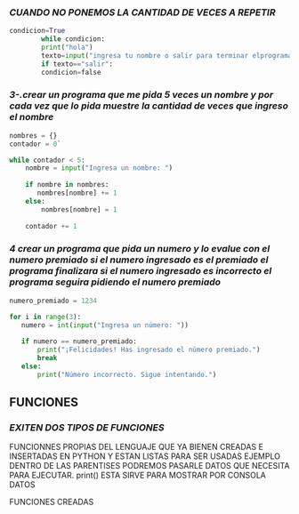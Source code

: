 ### *CUANDO NO PONEMOS LA CANTIDAD DE VECES A REPETIR*

```PYTHON
condicion=True
        while condicion:
        print("hola")
        texto=input("ingresa tu nombre o salir para terminar elprograma:")
        if texto=="salir":
        condicion=false
 ```
   
### *3-.crear un programa que me pida 5 veces un nombre y por cada vez que lo pida muestre la cantidad de veces que ingreso el nombre*
```python
nombres = {}
contador = 0`

while contador < 5:
    nombre = input("Ingresa un nombre: ")
    
    if nombre in nombres:
       nombres[nombre] += 1
    else:
        nombres[nombre] = 1
    
    contador += 1
```

### *4 crear un programa que pida un numero y lo evalue con el numero premiado si el numero ingresado es el premiado el programa finalizara si el numero ingresado es incorrecto el programa seguira pidiendo el numero premiado*
 ```python
numero_premiado = 1234

for i in range(3):
    numero = int(input("Ingresa un número: "))
    
    if numero == numero_premiado:
        print("¡Felicidades! Has ingresado el número premiado.")
        break
    else:
        print("Número incorrecto. Sigue intentando.")
```
  ## FUNCIONES 
  ### *EXITEN DOS TIPOS DE FUNCIONES*
 FUNCIONNES PROPIAS DEL LENGUAJE
 QUE YA BIENEN CREADAS E INSERTADAS EN PYTHON Y ESTAN LISTAS PARA SER USADAS 
 EJEMPLO
 DENTRO DE LAS PARENTISES PODREMOS PASARLE DATOS  QUE NECESITA PARA EJECUTAR.
 print()
 ESTA SIRVE PARA MOSTRAR POR CONSOLA DATOS 
 
FUNCIONES CREADAS
